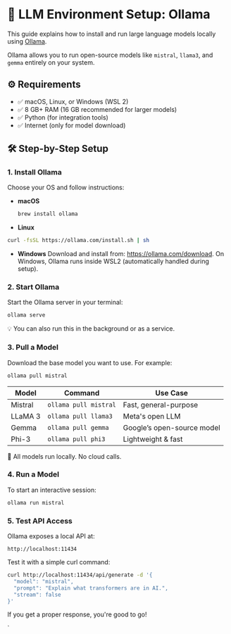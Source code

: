 # 🧠 LLM Environment Setup: Ollama
This guide explains how to install and run large language models locally using [Ollama](https://ollama.com/).

Ollama allows you to run open-source models like `mistral`, `llama3`, and `gemma` entirely on your system.

## ⚙️ Requirements

- ✅ macOS, Linux, or Windows (WSL 2)
- ✅ 8 GB+ RAM (16 GB recommended for larger models)
- ✅ Python (for integration tools)
- ✅ Internet (only for model download)

## 🛠️ Step-by-Step Setup
### 1. Install Ollama

Choose your OS and follow instructions:
- **macOS**  
  ```bash
  brew install ollama
  ```
- **Linux** 
```bash
curl -fsSL https://ollama.com/install.sh | sh
```
- **Windows**
Download and install from: https://ollama.com/download.
On Windows, Ollama runs inside WSL2 (automatically handled during setup).

### 2. Start Ollama
Start the Ollama server in your terminal:
```bash
ollama serve
```
💡 You can also run this in the background or as a service.

### 3. Pull a Model
Download the base model you want to use. For example:
```bash
ollama pull mistral
```

| Model   | Command               | Use Case                   |
| ------- | --------------------- | -------------------------- |
| Mistral | `ollama pull mistral` | Fast, general-purpose      |
| LLaMA 3 | `ollama pull llama3`  | Meta's open LLM            |
| Gemma   | `ollama pull gemma`   | Google’s open-source model |
| Phi-3   | `ollama pull phi3`    | Lightweight & fast         |

🧠 All models run locally. No cloud calls.

### 4. Run a Model
To start an interactive session:
```bash
ollama run mistral
```
### 5. Test API Access
Ollama exposes a local API at:
```ardunio
http://localhost:11434
```
Test it with a simple curl command:
```bash
curl http://localhost:11434/api/generate -d '{
  "model": "mistral",
  "prompt": "Explain what transformers are in AI.",
  "stream": false
}'
```
If you get a proper response, you're good to go!

`
